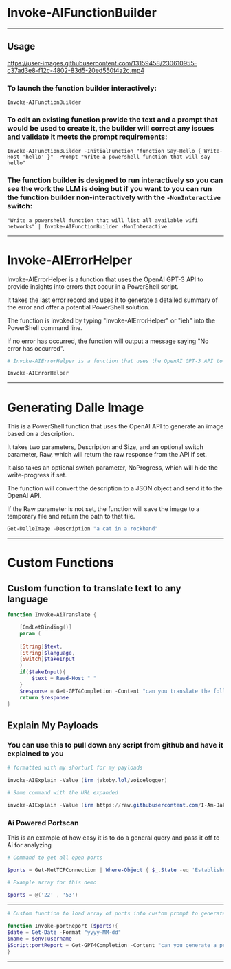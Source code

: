 # Invoke-AIFunctionBuilder

---

## Usage

https://user-images.githubusercontent.com/13159458/230610955-c37ad3e8-f12c-4802-83d5-20ed550f4a2c.mp4   

### To launch the function builder interactively:
```pwsh
Invoke-AIFunctionBuilder
```
### To edit an existing function provide the text and a prompt that would be used to create it, the builder will correct any issues and validate it meets the prompt requirements:
```pwsh
Invoke-AIFunctionBuilder -InitialFunction "function Say-Hello { Write-Host 'hello' }" -Prompt "Write a powershell function that will say hello"
```

### The function builder is designed to run interactively so you can see the work the LLM is doing but if you want to you can run the function builder non-interactively with the `-NonInteractive` switch:
```pwsh
"Write a powershell function that will list all available wifi networks" | Invoke-AIFunctionBuilder -NonInteractive
```

---

# Invoke-AIErrorHelper

Invoke-AIErrorHelper is a function that uses the OpenAI GPT-3 API to provide insights into errors that occur in a PowerShell script. 

It takes the last error record and uses it to generate a detailed summary of the error and offer a potential PowerShell solution. 

The function is invoked by typing "Invoke-AIErrorHelper" or "ieh" into the PowerShell command line. 

If no error has occurred, the function will output a message saying "No error has occurred".

```powershell
# Invoke-AIErrorHelper is a function that uses the OpenAI GPT-3 API to provide insights into errors that occur in a powershell script.

Invoke-AIErrorHelper
```

---

# Generating Dalle Image

This is a PowerShell function that uses the OpenAI API to generate an image based on a description. 

It takes two parameters, Description and Size, and an optional switch parameter, Raw, which will return the raw response from the API if set. 

It also takes an optional switch parameter, NoProgress, which will hide the write-progress if set. 

The function will convert the description to a JSON object and send it to the OpenAI API. 

If the Raw parameter is not set, the function will save the image to a temporary file and return the path to that file.

```powershell
Get-DalleImage -Description "a cat in a rockband"
```

---

# Custom Functions

## Custom function to translate text to any language

```powershell
function Invoke-AiTranslate {

	[CmdLetBinding()]
	param (
	
	[String]$text,
	[String]$language,
	[Switch]$takeInput
	)
	if($takeInput){
		$text = Read-Host " "
	}
	$response = Get-GPT4Completion -Content "can you translate the following text to $language : $text"
	return $response
}
```

## Explain My Payloads

### You can use this to pull down any script from github and have it explained to you

```powershell
# formatted with my shorturl for my payloads

invoke-AIExplain -Value (irm jakoby.lol/voicelogger)

# Same command with the URL expanded

invoke-AIExplain -Value (irm https://raw.githubusercontent.com/I-Am-Jakoby/Flipper-Zero-BadUSB/main/Payloads/VoiceLogger/VL.ps1)
```

### Ai Powered Portscan

This is an example of how easy it is to do a general query and pass it off to Ai for analyzing



```powershell
# Command to get all open ports

$ports = Get-NetTCPConnection | Where-Object { $_.State -eq 'Established' } | Select-Object LocalPort, RemotePort | Sort-Object LocalPort, RemotePort -Unique

# Example array for this demo

$ports = @('22' , '53')
```

---

```powershell
# Custom function to load array of ports into custom prompt to generate a security report

function Invoke-portReport ($ports){
$date = Get-Date -Format "yyyy-MM-dd"
$name = $env:username
$Script:portReport = Get-GPT4Completion -Content "can you generate a pentesting report inserting the $date and $name highlighting the dangers of having the following ports open: $ports"
}
```

---



